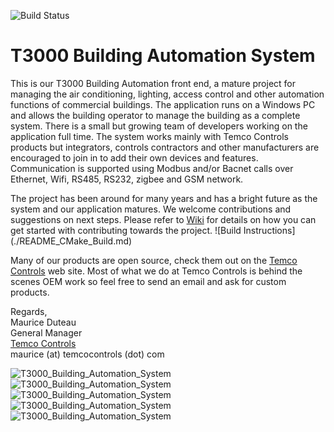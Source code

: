 ![Build Status](https://github.com/temcocontrols/T3000_Building_Automation_System/workflows/CI/badge.svg)

T3000 Building Automation System
================================

This is our T3000 Building Automation front end, a mature project for managing the air conditioning, lighting, access control and other automation functions of commercial buildings. The application runs on a Windows PC and allows the building operator to manage the building as a complete system. There is a small but growing team of developers working on the application full time. The system works mainly with Temco Controls products but integrators, controls contractors and other manufacturers are encouraged to join in to add their own devices and features. Communication is supported using Modbus and/or Bacnet calls over Ethernet, Wifi, RS485, RS232, zigbee and GSM network.  

The project has been around for many years and has a bright future as the system and our application matures. We welcome contributions and suggestions on next steps. Please refer to [Wiki](https://github.com/temcocontrols/T3000_Building_Automation_System/wiki) for details on how you can get started with contributing towards the project.  ![Build Instructions] (./README_CMake_Build.md)

Many of our products are open source, check them out on the [Temco Controls](http://www.temcocontrols.com/) web site. Most of what we do at Temco Controls is behind the scenes OEM work so feel free to send an email and ask for custom products. 

Regards,   
Maurice Duteau     
General Manager    
[Temco Controls](http://www.temcocontrols.com/)    
maurice (at) temcocontrols (dot) com


![T3000_Building_Automation_System](image/T3000UserInterface.png "T3000 Software Screenshot")
![T3000_Building_Automation_System](image/T3_Bacnet_Controller_1.jpg "T3000 Bacnet Controllers")
![T3000_Building_Automation_System](image/T3_Bacnet_Controller_2.jpg "T3000 Bacnet Controller Overview")
![T3000_Building_Automation_System](image/T3_Bacnet_Controller_4.jpg "T3000 Bacnet Controller IO List")
![T3000_Building_Automation_System](image/T3_Bacnet_Controller_5.jpg "T3000 Bacnet Controller Network Structure")
